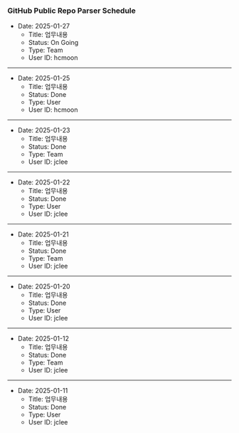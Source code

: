 ### GitHub Public Repo Parser Schedule

- Date: 2025-01-27
  * Title: 업무내용
  * Status: On Going
  * Type: Team
  * User ID: hcmoon

---
- Date: 2025-01-25
  * Title: 업무내용
  * Status: Done
  * Type: User
  * User ID: hcmoon

---
- Date: 2025-01-23
  * Title: 업무내용
  * Status: Done
  * Type: Team
  * User ID: jclee

---
- Date: 2025-01-22
  * Title: 업무내용
  * Status: Done
  * Type: User
  * User ID: jclee

---
- Date: 2025-01-21
  * Title: 업무내용
  * Status: Done
  * Type: Team
  * User ID: jclee

---
- Date: 2025-01-20
  * Title: 업무내용
  * Status: Done
  * Type: User
  * User ID: jclee

---
- Date: 2025-01-12
  * Title: 업무내용
  * Status: Done
  * Type: Team
  * User ID: jclee

---
- Date: 2025-01-11
  * Title: 업무내용
  * Status: Done
  * Type: User
  * User ID: jclee
